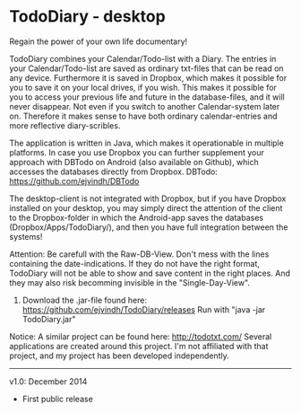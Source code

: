 TodoDiary - desktop
===================

Regain the power of your own life documentary!

TodoDiary combines your Calendar/Todo-list with a Diary. The entries in your Calendar/Todo-list are saved as ordinary txt-files that can be read on any device. Furthermore it is saved in Dropbox, which makes it possible for you to save it on your local drives, if you wish. This makes it possible for you to access your previous life and future in the database-files, and it will never disappear. Not even if you switch to another Calendar-system later on. Therefore it makes sense to have both ordinary calendar-entries and more reflective diary-scribles.

The application is written in Java, which makes it operationable in multiple platforms. In case you use Dropbox you can further supplement your approach with DBTodo on Android (also available on Github), which accesses the databases directly from Dropbox.
DBTodo: https://github.com/ejvindh/DBTodo

The desktop-client is not integrated with Dropbox, but if you have Dropbox installed on your desktop, you may simply direct the attention of the client to the Dropbox-folder in which the Android-app saves the databases (Dropbox/Apps/TodoDiary/), and then you have full integration between the systems!

Attention: Be carefull with the Raw-DB-View. Don't mess with the lines containing the date-indications. If they do not have the right format, TodoDiary will not be able to show and save content in the right places. And they may also risk becomming invisible in the "Single-Day-View".
	  
1) Download the .jar-file found here:
https://github.com/ejvindh/TodoDiary/releases
Run with "java -jar TodoDiary.jar"

Notice: A similar project can be found here: http://todotxt.com/
Several applications are created around this project. I'm not affiliated with that project, and my project has been developed independently.

---------------
v1.0: December 2014
- First public release

